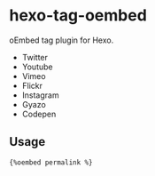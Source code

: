 # hexo-tag-oembed
oEmbed tag plugin for Hexo.

* Twitter
* Youtube
* Vimeo
* Flickr
* Instagram
* Gyazo
* Codepen

## Usage
```
{%oembed permalink %}
```